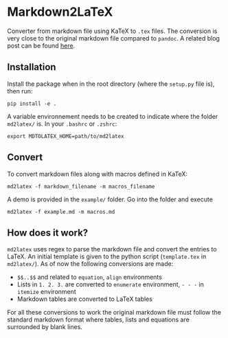 # Markdown2LaTeX

Converter from markdown file using KaTeX to `.tex` files. The conversion is very close to the original markdown file compared to `pandoc`. A related blog post can be found [here](https://lionelchg.github.io/blog/2021/notes/).

## Installation

Install the package when in the root directory (where the `setup.py` file is), then run:

```shell
pip install -e .
```

A variable environnement needs to be created to indicate where the folder `md2latex/` is. In your `.bashrc` or `.zshrc`:

```shell
export MDTOLATEX_HOME=path/to/md2latex
```

## Convert

To convert markdown files along with macros defined in KaTeX:

```shell
md2latex -f markdown_filename -m macros_filename
```

A demo is provided in the `example/` folder. Go into the folder and execute

```shell
md2latex -f example.md -m macros.md
```

## How does it work?

`md2latex` uses regex to parse the markdown file and convert the entries to LaTeX. An initial template is given to the python script (`template.tex` in `md2latex/`). As of now the following conversions are made:

- `$$..$$` and related to `equation`, `align` environments
- Lists in `1. 2. 3.` are converted to `enumerate` environment, `- - -` in `itemize` environment
- Markdown tables are converted to LaTeX tables

For all these conversions to work the original markdown file must follow the standard markdown format where tables, lists and equations are surrounded by blank lines.

